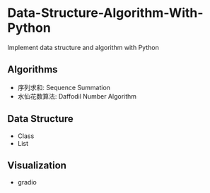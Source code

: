 # Data-Structure-Algorithm-With-Python

Implement data structure and algorithm with Python

## Algorithms

- 序列求和: Sequence Summation
- 水仙花数算法: Daffodil Number Algorithm

## Data Structure

- Class
- List

## Visualization

- gradio
